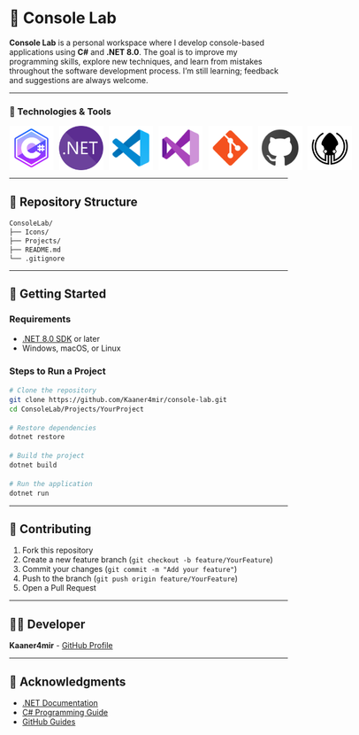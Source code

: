 # 🚀 Console Lab

**Console Lab** is a personal workspace where I develop console-based applications using **C#** and **.NET 8.0**. The goal is to improve my programming skills, explore new techniques, and learn from mistakes throughout the software development process. I’m still learning; feedback and suggestions are always welcome.  

---

### 🔧 Technologies & Tools
<div style="display: flex; gap: 10px; align-items: center;">
  <img src="Icons/CSharp.svg" alt="CSharp" width="80"/>
  <img src="Icons/Dotnet.svg" alt=".NET" width="80"/>
  <img src="Icons/VSCode.svg" alt="VSCode" width="80"/>
  <img src="Icons/VS2022.svg" alt="VS2022" width="80"/>
  <img src="Icons/Git.svg" alt="Git" width="80"/>
  <img src="Icons/Github.svg" alt="GitHub" width="80"/>
  <img src="Icons/Gitkraken.svg" alt="GitKraken" width="80"/>
</div>

---

## 📂 Repository Structure
```
ConsoleLab/
├── Icons/               
├── Projects/             
├── README.md             
└── .gitignore
```

---

## 🚀 Getting Started

### Requirements
- [.NET 8.0 SDK](https://dotnet.microsoft.com/download/dotnet/8.0) or later  
- Windows, macOS, or Linux  

### Steps to Run a Project
```bash
# Clone the repository
git clone https://github.com/Kaaner4mir/console-lab.git
cd ConsoleLab/Projects/YourProject

# Restore dependencies
dotnet restore

# Build the project
dotnet build

# Run the application
dotnet run
```

---

## 🤝 Contributing
1. Fork this repository  
2. Create a new feature branch (`git checkout -b feature/YourFeature`)  
3. Commit your changes (`git commit -m "Add your feature"`)  
4. Push to the branch (`git push origin feature/YourFeature`)  
5. Open a Pull Request  

---

## 👨‍💻 Developer
**Kaaner4mir** - [GitHub Profile](https://github.com/Kaaner4mir)  

---

## 🙏 Acknowledgments
- [.NET Documentation](https://docs.microsoft.com/en-us/dotnet/)  
- [C# Programming Guide](https://docs.microsoft.com/en-us/dotnet/csharp/)  
- [GitHub Guides](https://docs.github.com/en)  
